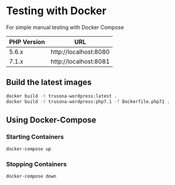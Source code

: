 # Testing with Docker

For simple manual testing with Docker Compose

| PHP Version | URL                   | 
| ----------- | --------------------- |
| 5.6.x       | http://localhost:8080 |
| 7.1.x       | http://localhost:8081 |

## Build the latest images

```bash
docker build -t trusona-wordpress:latest .
docker build -t trusona-wordpress:php7.1 -f Dockerfile.php71 .
```

## Using Docker-Compose

### Starting Containers

```bash
docker-compose up
```

### Stopping Containers

```bash
docker-compose down
```
